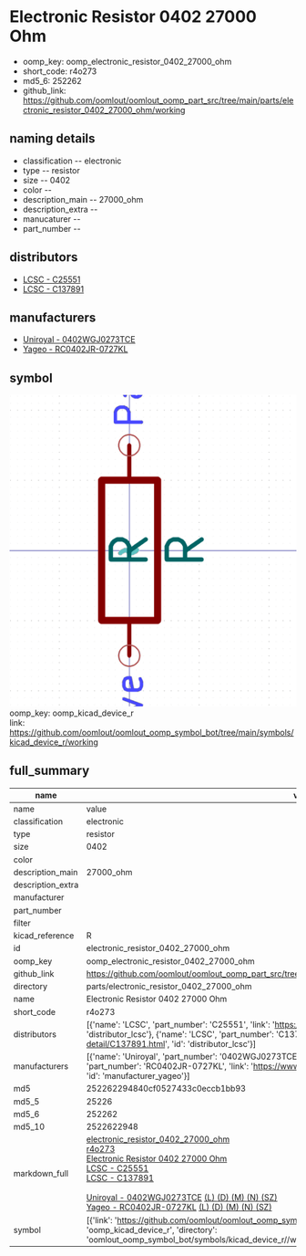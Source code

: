# Electronic Resistor 0402 27000 Ohm

  
* oomp_key: oomp_electronic_resistor_0402_27000_ohm 
* short_code: r4o273
* md5_6: 252262  
* github_link: https://github.com/oomlout/oomlout_oomp_part_src/tree/main/parts/electronic_resistor_0402_27000_ohm/working  
## naming details
* classification -- electronic
* type -- resistor
* size -- 0402
* color -- 
* description_main -- 27000_ohm
* description_extra -- 
* manucaturer -- 
* part_number -- 

## distributors
* [LCSC - C25551](https://lcsc.com/product-detail/C25551.html)  
* [LCSC - C137891](https://lcsc.com/product-detail/C137891.html)  

## manufacturers
* [Uniroyal - 0402WGJ0273TCE]()  
* [Yageo - RC0402JR-0727KL](https://www.yageo.com/en/Chart/Download/pdf/RC0402JR-0727KL)  

## symbol

![](symbol/0/working/working_600.png)  
oomp_key: oomp_kicad_device_r  
link: https://github.com/oomlout/oomlout_oomp_symbol_bot/tree/main/symbols/kicad_device_r/working  


## full_summary
| name | value | 
| --- | --- | 
| name | value | 
| classification | electronic | 
| type | resistor | 
| size | 0402 | 
| color |  | 
| description_main | 27000_ohm | 
| description_extra |  | 
| manufacturer |  | 
| part_number |  | 
| filter |  | 
| kicad_reference | R | 
| id | electronic_resistor_0402_27000_ohm | 
| oomp_key | oomp_electronic_resistor_0402_27000_ohm | 
| github_link | https://github.com/oomlout/oomlout_oomp_part_src/tree/main/parts/electronic_resistor_0402_27000_ohm/working | 
| directory | parts/electronic_resistor_0402_27000_ohm | 
| name | Electronic Resistor 0402 27000 Ohm | 
| short_code | r4o273 | 
| distributors | [{'name': 'LCSC', 'part_number': 'C25551', 'link': 'https://lcsc.com/product-detail/C25551.html', 'id': 'distributor_lcsc'}, {'name': 'LCSC', 'part_number': 'C137891', 'link': 'https://lcsc.com/product-detail/C137891.html', 'id': 'distributor_lcsc'}] | 
| manufacturers | [{'name': 'Uniroyal', 'part_number': '0402WGJ0273TCE', 'link': '', 'id': 'manufacturer_uniroyal'}, {'name': 'Yageo', 'part_number': 'RC0402JR-0727KL', 'link': 'https://www.yageo.com/en/Chart/Download/pdf/RC0402JR-0727KL', 'id': 'manufacturer_yageo'}] | 
| md5 | 252262294840cf0527433c0eccb1bb93 | 
| md5_5 | 25226 | 
| md5_6 | 252262 | 
| md5_10 | 2522622948 | 
| markdown_full | [electronic_resistor_0402_27000_ohm](https://github.com/oomlout/oomlout_oomp_part_src/tree/main/parts/electronic_resistor_0402_27000_ohm/working)<br>[r4o273](https://github.com/oomlout/oomlout_oomp_part_src/tree/main/parts/electronic_resistor_0402_27000_ohm/working)<br>[Electronic Resistor 0402 27000 Ohm](https://github.com/oomlout/oomlout_oomp_part_src/tree/main/parts/electronic_resistor_0402_27000_ohm/working)<br>[LCSC - C25551<br>](https://lcsc.com/product-detail/C25551.html)[LCSC - C137891<br>](https://lcsc.com/product-detail/C137891.html)<br>[Uniroyal - 0402WGJ0273TCE]() [(L)  ](https://www.lcsc.com/search?q=0402WGJ0273TCE)[(D)  ](https://www.digikey.com/en/products?keywords=0402WGJ0273TCE)[(M)  ](https://www.mouser.com/Search/Refine?Keyword=0402WGJ0273TCE)[(N)  ](https://www.newark.com/search?st=0402WGJ0273TCE)[(SZ)  ](https://so.szlcsc.com/global.html?k=0402WGJ0273TCE)<br>[Yageo - RC0402JR-0727KL](https://www.yageo.com/en/Chart/Download/pdf/RC0402JR-0727KL) [(L)  ](https://www.lcsc.com/search?q=RC0402JR-0727KL)[(D)  ](https://www.digikey.com/en/products?keywords=RC0402JR-0727KL)[(M)  ](https://www.mouser.com/Search/Refine?Keyword=RC0402JR-0727KL)[(N)  ](https://www.newark.com/search?st=RC0402JR-0727KL)[(SZ)  ](https://so.szlcsc.com/global.html?k=RC0402JR-0727KL)<br> | 
| symbol | [{'link': 'https://github.com/oomlout/oomlout_oomp_symbol_bot/tree/main/symbols/kicad_device_r', 'oomp_key': 'oomp_kicad_device_r', 'directory': 'oomlout_oomp_symbol_bot/symbols/kicad_device_r//working/working.kicad_sym'}] | 
